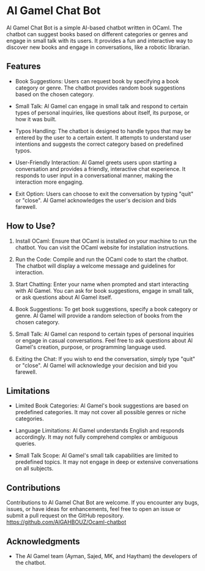 # Al Gamel Chat Bot
Al Gamel Chat Bot is a simple AI-based chatbot written in OCaml. The chatbot can suggest books based on different categories or genres and engage in small talk with its users. It provides a fun and interactive way to discover new books and engage in conversations, like a robotic librarian. 
## Features
- Book Suggestions: Users can request book by specifying a book category or genre. The chatbot provides random book suggestions based on the chosen category.

- Small Talk: Al Gamel can engage in small talk and respond to certain types of personal inquiries, like questions about itself, its purpose, or how it was built.

- Typos Handling: The chatbot is designed to handle typos that may be entered by the user to a certain extent. It attempts to understand user intentions and suggests the correct category based on predefined typos.

- User-Friendly Interaction: Al Gamel greets users upon starting a conversation and provides a friendly, interactive chat experience. It responds to user input in a conversational manner, making the interaction more engaging.

- Exit Option: Users can choose to exit the conversation by typing "quit" or "close". Al Gamel acknowledges the user's decision and bids farewell.

## How to Use?

1. Install OCaml: Ensure that OCaml is installed on your machine to run the chatbot. You can visit the OCaml website for installation instructions.

2. Run the Code: Compile and run the OCaml code to start the chatbot. The chatbot will display a welcome message and guidelines for interaction.

3. Start Chatting: Enter your name when prompted and start interacting with Al Gamel. You can ask for book suggestions, engage in small talk, or ask questions about Al Gamel itself.

4. Book Suggestions: To get book suggestions, specify a book category or genre. Al Gamel will provide a random selection of books from the chosen category.

5. Small Talk: Al Gamel can respond to certain types of personal inquiries or engage in casual conversations. Feel free to ask questions about Al Gamel's creation, purpose, or programming language used.

6. Exiting the Chat: If you wish to end the conversation, simply type "quit" or "close". Al Gamel will acknowledge your decision and bid you farewell.

## Limitations

- Limited Book Categories: Al Gamel's book suggestions are based on predefined categories. It may not cover all possible genres or niche categories.

- Language Limitations: Al Gamel understands English and responds accordingly. It may not fully comprehend complex or ambiguous queries.

- Small Talk Scope: Al Gamel's small talk capabilities are limited to predefined topics. It may not engage in deep or extensive conversations on all subjects.

## Contributions

Contributions to Al Gamel Chat Bot are welcome. If you encounter any bugs, issues, or have ideas for enhancements, feel free to open an issue or submit a pull request on the GitHub repository. 	        https://github.com/AlGAHBOUZ/Ocaml-chatbot

## Acknowledgments

- The Al Gamel team (Ayman, Sajed, MK, and Haytham) the developers of the chatbot.


